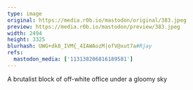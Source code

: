 ```yaml
---
type: image
original: https://media.r0b.io/mastodon/original/383.jpeg
preview: https://media.r0b.io/mastodon/preview/383.jpeg
width: 2494
height: 3325
blurhash: UWG+dk8_IVM{_4IAWAozM|ofV@xut7a#Rjay
refs:
  mastodon_media: ['113138206816189581']
---
```


A brutalist block of off-white office under a gloomy sky

